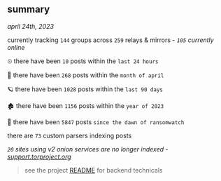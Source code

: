 
## summary
_april 24th, 2023_

currently tracking `144` groups across `259` relays & mirrors - _`105` currently online_

⏲ there have been `10` posts within the `last 24 hours`

🦈 there have been `268` posts within the `month of april`

🪐 there have been `1028` posts within the `last 90 days`

🏚 there have been `1156` posts within the `year of 2023`

🦕 there have been `5847` posts `since the dawn of ransomwatch`

there are `73` custom parsers indexing posts

_`20` sites using v2 onion services are no longer indexed - [support.torproject.org](https://support.torproject.org/onionservices/v2-deprecation/)_

> see the project [README](https://github.com/joshhighet/ransomwatch#ransomwatch--) for backend technicals
